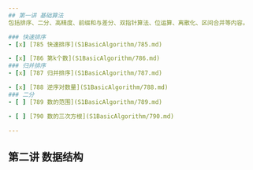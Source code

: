 ```yaml
---
## 第一讲 基础算法
包括排序、二分、高精度、前缀和与差分、双指针算法、位运算、离散化、区间合并等内容。

### 快速排序
- [x] [785 快速排序](S1BasicAlgorithm/785.md)

- [x] [786 第k个数](S1BasicAlgorithm/786.md) 
### 归并排序
- [x] [787 归并排序](S1BasicAlgorithm/787.md)

- [x] [788 逆序对数量](S1BasicAlgorithm/788.md) 
### 二分
- [ ] [789 数的范围](S1BasicAlgorithm/789.md) 

- [ ] [790 数的三次方根](S1BasicAlgorithm/790.md) 

---
```

## 第二讲 数据结构

